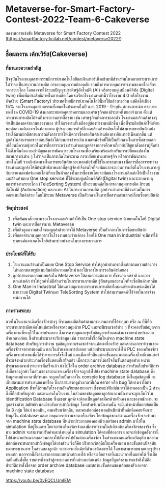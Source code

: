 # Metaverse-for-Smart-Factory-Contest-2022-Team-6-Cakeverse
ผลงานการแข่งขัน Metaverse for Smart Factory Contest 2022 (https://smartfactory.hcilab.net/contest/metaverse2022/)
## ชื่อผลงาน เค้กเวิร์ส(Cakeverse)
### ที่มาและความสําคัญ
ปัจจุบันโรงงานอุตสาหกรรมมีการนําเทคโนโลยีและอินเทอร์เน็ตเข้ามามีส่วนร่วมในหลายกระบวนการ ไม่ว่าจะเป็นกระบวนการผลิต การควบคุมความปลอดภัย รวมถึงการควบคุมการทํางานของเครื่องจักรจากระยะไกล โดยอาจจะใช้ระบบปัญญาประดิษฐ์อัตโนมัติ (AI) หรือระบบคู่เสมือนดิจิทัล (Digital twin) เพื่อเพิ่มประสิทธิภาพในการผลิต โดยจะเรียกโรงงานเหล่านี้ว่าโรงงาน 4.0 หรือโรงงานอัจฉริยะ (Smart Factory) ประเทศไทยมีการนําเทคโนโลยีนี้มาใช้แล้วบางส่วน แต่คิดได้เพียง 15% จากโรงงานอุตสาหกรรมทั้งหมดในประเทศในปี ค.ศ. 2019 - ปัจจุบัน สถานการณ์การระบาดของโรค COVID-19 ส่งผลกระทบต่ออุตสาหกรรมและเศรษฐกิจของประเทศไทยอย่างมาก ตั้งแต่กระบวนการผลิตไปจนถึงกระบวนการซื้อขาย เช่น เศรษฐกิจเกิดการชะลอตัว โรงงานและร้านค้าต่างๆ จําเป็นต้องลดจํานวนแรงงานลง ทําให้แรงงานที่เหลืออยู่ต้องทํางานหนักขึ้น เพื่อที่จะผลิตสินค้าให้เพียงพอต่อความต้องการในท้องตลาด ผู้ประกอบการค้าปลีกและร้านค้าระดับเล็กไม่สามารถขายสินค้าหน้าร้านได้ตามปกติสถานการณ์ดังกล่าวทําให้เกิดการซื้อขายสินค้าผ่านช่องทางอินเทอร์เน็ตมากขึ้น แต่ลูกค้าไม่สามารถตรวจสอบสินค้าได้ก่อนการชําระเงิน แพลตฟอร์มที่ใช้เป็นตัวกลางในการซื้อขายแลกเปลี่ยนมีความยุ่งยากในการสื่อสารระหว่างร้านค้าและลูกค้าจากการศึกษาเกี่ยวกับปัญหาดังกล่าวผู้จัดทําได้เล็งเห็นถึงความสําคัญของการพัฒนาระบบโรงงานเพื่อเตรียมพร้อมสําหรับการเปลี่ยนแปลงในสถานการณ์ต่าง ๆ ไม่ว่าจะเป็นการเกิดโรคระบาด การเปลี่ยนทางเศรษฐกิจ หรือการพัฒนาของเทคโนโลยี รวมถึงช่องทางในการขายสินค้าและแพลตฟอร์มที่ใช้ในการสนทนา เพื่อการสื่อสารระหว่างร้านค้าและลูกค้าให้มีประสิทธิภาพมากที่สุดผู้จัดทําจึงสนใจที่จะพัฒนากระบวนการผลิตในโรงงานควบคู่กับการแพลตฟอร์มออนไลน์ที่จะเป็นตัวกลางในการซื้อขายโดยจะพัฒนาโรงงานผลิตเค้กให้เป็นโรงงานและร้านค้าแบบ One stop service ที่ใช้ระบบคู่เสมือนดิจิทัล(Digital twin) และระบบควบคุมการทํางานระยะไกล (TeleSorting System) เป็นระบบหลักในการควบคุมการผลิต มีระบบอัตโนมัติ (Automation) และระบบ AI ในกระบวนการผลิต ลูกค้าจะสามารถมีส่วนร่วมในการออกแบบสินค้าด้วย โดยใช้ระบบ Metaverse เป็นตัวกลางในการสื่อสารและแลกเปลี่ยนซื้อขายสินค้า
### วัตถุประสงค์
1. เพื่อพัฒนาศักยภาพของโรงงานและร้านค้าให้เป็น One stop service ด้วยเทคโนโลยี Digital twin และการสื่อสารผ่าน Metaverse
2. เพื่อดึงดูดความสนใจของลูกค้าด้วยการใช้ Metaverse เป็นตัวกลางในการซื้อขายสินค้า
3. เพื่อลดจํานวนบุคคลากรในโรงงานและร้านค้าลง โดยใช้ One man in industrial จะมีการใช้หุ่นยนต์และเทคโนโลยีเข้ามาช่วยทํางานในบางกระบวนการ
### ประโยชน์ที่ได้รับ
1. โรงงานและร้านค้าเป็นแบบ One Stop Service ทําให้ลูกค้าสามารถสั่งเค้กตามความต้องการได้หลากหลายรูปแบบสินค้ามีความสดใหม่ และใช้เวลาในการรอสินค้าน้อยลง
2. ลูกค้าสามารถออกแบบเค้กใน Metaverse ได้ตามความต้องการ ทั้งขนาด รสชาติ และการตกแต่งเค้ก ทําให้ลูกค้าได้มีส่วนร่วมในกระบวนการผลิต รู้สึกสนุกและสนใจที่จะซื้อสินค้ามากขึ้น
3. One Man in Industrial ใช้คนควบคุมระบบกระบวนการผลิตทั้งหมดเพียงตําแหน่งเดียวได้ ผ่านระบบ Digital Twinและ TeleSorting System ทําให้สามารถลดค่าใช้จ่ายในการจ้างพนักงานได้
### ภาพรวมระบบ
ภายในโรงงานจะมีเครื่องจักรต่างๆ ที่จะคอยผลิตสินค้าตามกระบวนการที่ได้ระบุมา หรือ ณ ที่นี้คือกระบวนการผลิตเค้กในแต่ละเครื่องจะควบคุมด้วย PLC และจะมีเซนเซอร์ต่าง ๆ ที่จะคอยรับข้อมูลจากเครื่องตามที่ระบุไว้ในภาพประกอบ ซึ่งการควบคุมและชุดรับข้อมูลจะรับและส่งมาจากหน่วยประมวลส่วนกลางก่อน ซึ่งส่วนประมวลจะรับข้อมูล เช่น รายการสั่งซื้ออันใหม่จาก machine state database สําหรับดูการทํางาน ชุดข้อมูลจากเซนเซอร์จากแต่ละเครื่องจักร และสถานะการทํางานของเครื่องจักรจากทางแอดมิน และในส่วนของการส่งออก หน่วยประมวลผลจะสั่งให้ PLC ของเครื่องจักรเครื่องแรกทํางานเมื่อได้รับรายการสั่งซื้อใหม่ และเมื่อเสร็จสิ้นแต่ละขั้นตอน แต่ละเครื่องก็จะมีเซนเซอร์ที่จะแจ้งหน่วยประมวลเรื่องขั้นตอนที่เสร็จแล้ว เมื่อกระบวนการได้เสร็จสิ้นขั้นตอนสุดท้าย หน่วยประมวลผลจะนํารายการที่เสร็จแล้ว นําไปใส่ใน order archive database สําหรับเก็บประวัติการสั่งซื้อของลูกค้า ในส่วนของสถานะของเครื่องจักรจะถูกส่งไปยัง machine state database ซึ่งข้อมูลตามช่วงเวลาที่กําหนด จะถูกเก็บเป็นเวลาใน console log database ซึ่งในชุดข้อมูลนี้ จะเก็บสถานะการทํางานของเครื่อง ซึ่งเราสามารถดูช่วงเวลาที่เกิด error หรือ bug ได้ทางเราได้ทํา Application ที่จะใช้ร่วมกับโรงงานอัจฉริยะของพวกเรา ซึ่งจะแบ่งฟังก์ชันการใช้งานออกเป็น 2 ส่วน ซึ่งก็คือสําหรับลูกค้า และคนงานในโรงงาน ในส่วนของข้อมูลของลูกค้าและพนักงานจะถูกเก็บไว้ใน Identification Database ซึ่งuser ลูกค้าจะต้องเป็นลูกค้าสมัครด้วยตัวเอง และของพนักงาน จะถูกสร้างด้วย admin และมีระดับการเข้าถึงข้อมูล โดยสําหรับพนักงานนั้น จะมีแบ่งหน้าที่แยกย่อยเป็นอีก 3 กลุ่ม ได้แก่ แอดมิน, คนเตรียมวัตถุดิบ, และคนห่อกล่อง แอดมินมีหน้าที่หลักคือคอยจัดการข้อมูลใน database และควบคุมการทํางานของเครื่องจักร โดยข้อมูลของสถานะเครื่องจักรจะรับมาจาก machine state database ที่หน่วยประมวลของคอมพิวเตอร์ของ admin มาใส่ใน simulation ที่อยู่ในแอพ โดยจะทําเครื่องจักรจําลองมีการทํางานใกล้เคียงกับเครื่องจักรของจริง ซึ่งทาง admin จะสามารถปรับค่าและส่งหยุดใน simulation ได้ตามที่ต้องการ และจะส่งข้อมูลสั่งการนี้ไปยังหน่วยประมวลผลส่วนกลางให้สั่งการไปยังแต่ละเครื่องจักร ในส่วนของคนเตรียมวัตถุดิบ และคนห่อกล่องจะสามารถเข้าถึงข้อมูลได้บางส่วน ซึ่งก็คือ ปริมาณวัตถุดิบในเครื่องผสม และขั้นตอนปัจจุบันของกระบวนการ ในส่วนของลูกค้า จะสามารถสั่งเค้กที่ตัวเองต้องการได้ โดยจะสามารถขนาดและรูปร่างของเค้ก นอกจากนี้ยังสามารถออกแบบหน้าเค้กเองได้ หรือจะเลือกจากที่แนะนําภายในแอพได้ ซึ่งเมื่อกดยืนยันสั่งซื้อ รายการก็จะเข้าสู่กระบวนการที่กล่าวมาก่อนหน้า ข้อมูลที่ลูกค้าสามารถเข้าถึงได้คือประวัติการสั่งซื้อจาก order archive database และสถานะขั้นตอนของเค้กของตัวเองจาก machine state database



https://youtu.be/0yEQCLUmIEM
